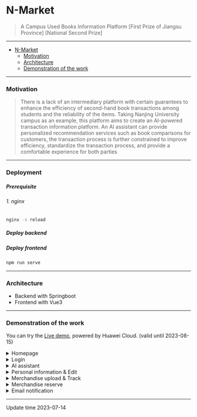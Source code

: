 # N-Market
> A Campus Used Books Information Platform [First Prize of Jiangsu Province] [National Second Prize]
---
- [N-Market](#n-market)
   - [Motivation](#motivation)
   - [Architecture](#architecture)
   - [Demonstration of the work](#demonstration-of-the-work)
---

### Motivation

> There is a lack of an intermediary platform with certain guarantees to enhance the efficiency of second-hand book transactions among students and the reliability of the items. Taking Nanjing University campus as an example, this platform aims to create an AI-powered transaction information platform. An AI assistant can provide personalized recommendation services such as book comparisons for customers, the transaction process is further constrained to improve efficiency, standardize the transaction process, and provide a comfortable experience for both parties

---
### Deployment

##### Prerequisite

###### 1. nginx
```bash
nginx -s reload
```


##### Deploy backend

##### Deploy frontend
```bash
npm run serve
```




---
### Architecture
- Backend with Springboot
- Frontend with Vue3

---
### Demonstration of the work
You can try the [Live demo](http://124.71.159.90/home), powered by Huawei Cloud. (valid until 2023-08-15)

<details closed>
<summary>Homepage</summary>
<div align="center">
<img width="50%" src="./Utils/home_1.png">
<img width="50%" src="./Utils/home_2.png">
<img width="50%" src="./Utils/home_3.png">
<img width="50%" src="./Utils/home_4.png">
<img width="50%" src="./Utils/home_5.png">
</div>
</details>


<details closed>
<summary>Login</summary>
<div align="center">
<img width="50%" src="./Utils/login.png">
</div>
</details>


<details closed>
<summary>AI assistant</summary>

<div align="center">
<h6>常见书籍内容介绍</h6>
<img width="24%" src="./Utils/ai_1_1.png">
<img width="23.3%" src="./Utils/ai_1_2.png">
<img width="24.5%" src="./Utils/ai_1_3.png">


<h6>书籍内容比较分析
</h6>
<img width="25%" src="./Utils/ai_2_1.png">
<img width="25%" src="./Utils/ai_2_2.png">
<img width="24.7%" src="./Utils/ai_2_3.png">


<h6>兴趣方向智能推荐</h6>
<img width="15%" src="./Utils/ai_3_1.png">
<img width="17%" src="./Utils/ai_3_2.png">
<img width="15.5%" src="./Utils/ai_3_3.png">
<img width="18.4%" src="./Utils/ai_3_4.png">
<img width="15.5%" src="./Utils/ai_3_5.png">

<h6>上传书籍分类推荐</h6>
<img width="20%" src="./Utils/ai_6_1.png">
<img width="19.7%" src="./Utils/ai_6_2.png">
<img width="21.2%" src="./Utils/ai_6_3.png">
<img width="18.6%" src="./Utils/ai_6_4.png">

<h6>书籍分类路径查找</h6>
<img width="20%" src="./Utils/ai_5_1.png">
<img width="21.8%" src="./Utils/ai_5_2.png">
<img width="19.3%" src="./Utils/ai_5_3.png">




</div>
</details>

<details closed>
<summary>Personal information & Edit</summary>
<div align="center">
<img width="50%" src="./Utils/personal.png">
<img width="50%" src="./Utils/personal_2.png">
</div>
</details>


<details closed>
<summary>Merchandise upload & Track</summary>
<div align="center">
<img width="50%" src="./Utils/upload.png">
<img width="50%" src="./Utils/detail.png">
<img width="50%" src="./Utils/track.png">
</div>
</details>


<details closed>
<summary>Merchandise reserve</summary>
<div align="center">
<img width="50%" src="./Utils/buy.png">

</div>
</details>


<details closed>
<summary>Email notification</summary>
<div align="center">
<img width="50%" src="./Utils/email_1.png">
<img width="50%" src="./Utils/email_2.png">
</div>
</details>


---
Update time 2023-07-14
